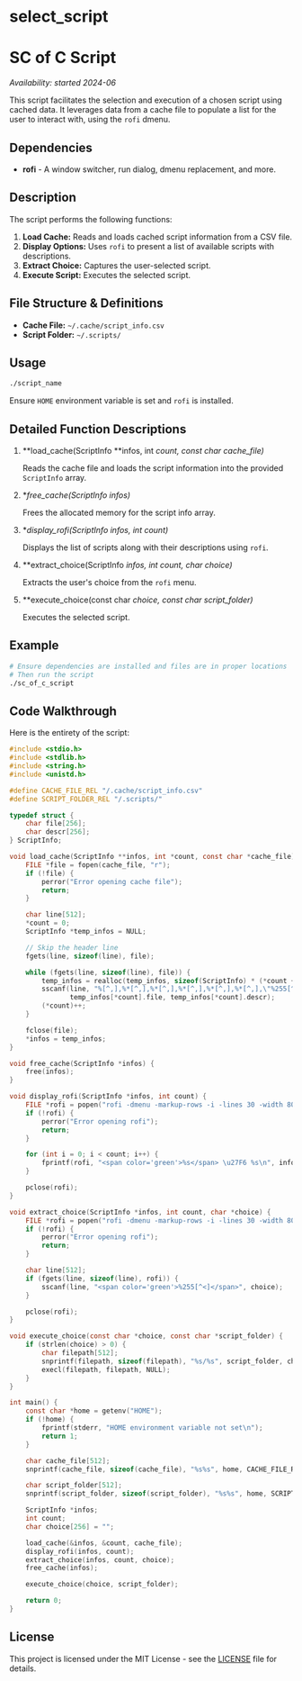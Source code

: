# select_script

# SC of C Script

_Availability: started 2024-06_

This script facilitates the selection and execution of a chosen script using cached data. It leverages data from a cache file to populate a list for the user to interact with, using the `rofi` dmenu.

## Dependencies

- **rofi** - A window switcher, run dialog, dmenu replacement, and more.

## Description

The script performs the following functions:
1. **Load Cache:** Reads and loads cached script information from a CSV file.
2. **Display Options:** Uses `rofi` to present a list of available scripts with descriptions.
3. **Extract Choice:** Captures the user-selected script.
4. **Execute Script:** Executes the selected script.

## File Structure & Definitions

- **Cache File:** `~/.cache/script_info.csv`
- **Script Folder:** `~/.scripts/`

## Usage

```bash
./script_name
```

Ensure `HOME` environment variable is set and `rofi` is installed.

## Detailed Function Descriptions

1. **load_cache(ScriptInfo **infos, int *count, const char *cache_file)**

   Reads the cache file and loads the script information into the provided `ScriptInfo` array.

2. **free_cache(ScriptInfo *infos)**

   Frees the allocated memory for the script info array.
   
3. **display_rofi(ScriptInfo *infos, int count)**

   Displays the list of scripts along with their descriptions using `rofi`.

4. **extract_choice(ScriptInfo *infos, int count, char *choice)**

   Extracts the user's choice from the `rofi` menu.

5. **execute_choice(const char *choice, const char *script_folder)**

   Executes the selected script.

## Example

```sh
# Ensure dependencies are installed and files are in proper locations
# Then run the script
./sc_of_c_script
```

## Code Walkthrough

Here is the entirety of the script:

```c
#include <stdio.h>
#include <stdlib.h>
#include <string.h>
#include <unistd.h>

#define CACHE_FILE_REL "/.cache/script_info.csv"
#define SCRIPT_FOLDER_REL "/.scripts/"

typedef struct {
    char file[256];
    char descr[256];
} ScriptInfo;

void load_cache(ScriptInfo **infos, int *count, const char *cache_file) {
    FILE *file = fopen(cache_file, "r");
    if (!file) {
        perror("Error opening cache file");
        return;
    }

    char line[512];
    *count = 0;
    ScriptInfo *temp_infos = NULL;

    // Skip the header line
    fgets(line, sizeof(line), file);

    while (fgets(line, sizeof(line), file)) {
        temp_infos = realloc(temp_infos, sizeof(ScriptInfo) * (*count + 1));
        sscanf(line, "%[^,],%*[^,],%*[^,],%*[^,],%*[^,],%*[^,],\"%255[^\"]\"", 
               temp_infos[*count].file, temp_infos[*count].descr);
        (*count)++;
    }

    fclose(file);
    *infos = temp_infos;
}

void free_cache(ScriptInfo *infos) {
    free(infos);
}

void display_rofi(ScriptInfo *infos, int count) {
    FILE *rofi = popen("rofi -dmenu -markup-rows -i -lines 30 -width 80", "w");
    if (!rofi) {
        perror("Error opening rofi");
        return;
    }

    for (int i = 0; i < count; i++) {
        fprintf(rofi, "<span color='green'>%s</span> \u27F6 %s\n", infos[i].file, infos[i].descr);
    }

    pclose(rofi);
}

void extract_choice(ScriptInfo *infos, int count, char *choice) {
    FILE *rofi = popen("rofi -dmenu -markup-rows -i -lines 30 -width 80", "r");
    if (!rofi) {
        perror("Error opening rofi");
        return;
    }

    char line[512];
    if (fgets(line, sizeof(line), rofi)) {
        sscanf(line, "<span color='green'>%255[^<]</span>", choice);
    }

    pclose(rofi);
}

void execute_choice(const char *choice, const char *script_folder) {
    if (strlen(choice) > 0) {
        char filepath[512];
        snprintf(filepath, sizeof(filepath), "%s/%s", script_folder, choice);
        execl(filepath, filepath, NULL);
    }
}

int main() {
    const char *home = getenv("HOME");
    if (!home) {
        fprintf(stderr, "HOME environment variable not set\n");
        return 1;
    }

    char cache_file[512];
    snprintf(cache_file, sizeof(cache_file), "%s%s", home, CACHE_FILE_REL);

    char script_folder[512];
    snprintf(script_folder, sizeof(script_folder), "%s%s", home, SCRIPT_FOLDER_REL);

    ScriptInfo *infos;
    int count;
    char choice[256] = "";

    load_cache(&infos, &count, cache_file);
    display_rofi(infos, count);
    extract_choice(infos, count, choice);
    free_cache(infos);

    execute_choice(choice, script_folder);

    return 0;
}
```

## License

This project is licensed under the MIT License - see the [LICENSE](LICENSE) file for details.